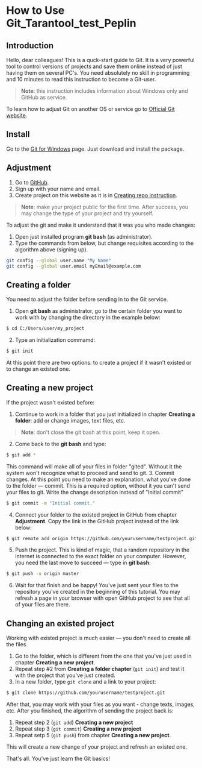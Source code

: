 # How to Use Git_Tarantool_test_Peplin
## Introduction
Hello, dear colleagues! 
This is a quck-start guide to Git. It is a very powerful tool to control versions of projects and save them online instead of just having them on several PC's.
You need absolutely no skill in programming and 10 minutes to read this instruction to become a Git-user. 
> **Note**: this instruction includes information about Windows only and GitHub as service. 

To learn how to adjust Git on another OS or service go to [Official Git website].

## Install

Go to the [Git for Windows] page. Just download and install the package.

## Adjustment
1. Go to [GitHub].
2. Sign up with your name and email.
3. Create project on this website as it is in [Creating repo instruction].
> **Note**: make your project public for the first time. After success, you may change the type of your project and try yourself.

To adjust the git and make it understand that it was you who made changes:
1. Open just installed program **git bash** (as administrator).
2. Type the commands from below, but change requisites according to the algorithm above (signing up).
```sh
git config --global user.name "My Name"
git config --global user.email myEmail@example.com
```
## Creating a folder
You need to adjust the folder before sending in to the Git service.
1. Open **git bash** as administrator, go to the certain folder you want to work with by changing the directory in the example below:
```sh
$ cd C:/Users/user/my_project
```
2. Type an initialization commamd:
```sh
$ git init
```
At this point there are two options: to create a project if it wasn't existed or to change an existed one.
## Creating a new project
If the project wasn't existed before:
1. Continue to work in a folder that you just initialized in chapter **Creating a folder**: add or change images, text files, etc. 
> **Note**: don't close the git bash at this point, keep it open.
2. Come back to the **git bash** and type:
```sh
$ git add *
```
This command will make all of your files in folder "gited". Without it the system won't recognize what to proceed and send to git.
3. Commit changes. At this point you need to make an explanation, what you've done to the folder — commit. This is a required option, without it you can't send your files to git. Write the change description instead of "Initial commit"
```sh
$ git commit -m "Initial commit."
```
4. Сonnect your folder to the existed project in GitHub from chapter **Adjustment**. 
Copy the link in the GitHub project instead of the link below:
```sh
$ git remote add origin https://github.com/yourusername/testproject.git
```
5. Push the project. This is kind of magic, that a random repository in the internet is connected to the exact folder on your computer. 
However, you need the last move to succeed — type in **git bash**:
```sh
$ git push -u origin master
```
6. Wait for that finish and be happy! 
You've just sent your files to the repository you've created in the beginning of this tutorial. You may refresh a page in your browser with open GitHub project to see that all of your files are there.

## Changing an existed project

Working with existed project is much easier — you don't need to create all the files. 

1. Go to the folder, which is different from the one that you've just used in chapter **Creating a new project**.
2. Repeat step #2 from **Creating a folder chapter** (`git init`) and test it with the project that you've just created.
3. In a new folder, type `git clone` and a link to your project:
```sh
$ git clone https://github.com/yourusername/testproject.git
```
After that, you may work with your files as you want - change texts, images, etc.
After you finished, the algorithm of sending the project back is:
1. Repeat step 2 (`git add`) **Creating a new project**
2. Repeat step 3 (`git commit`) **Creating a new project**
3. Repeat setp 5 (`git push`) from chapter **Creating a new project**. 

This will create a new change of your project and refresh an existed one.

That's all. You've just learn the Git basics!


   [Official Git website]: <https://git-scm.com/>
   [Git for Windows]: <http://git-scm.com/download/win>
   [GitHub]: <https://github.com/>
   [Creating repo instruction]: <https://docs.github.com/en/github/getting-started-with-github/create-a-repo>
